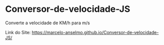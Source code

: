 # Conversor-de-velocidade-JS
Converte a velocidade de KM/h para m/s


Link do Site: https://marcelo-anselmo.github.io/Conversor-de-velocidade-JS/
